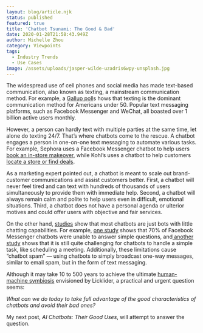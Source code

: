 ```yaml
---
layout: blog/article.njk
status: published
featured: true
title: 'Chatbot Tsunami: The Good & Bad'
date: 2020-01-28T21:58:43.949Z
author: Michelle Zhou
category: Viewpoints
tags:
  - Industry Trends
  - Use Cases
image: /assets/uploads/jasper-wilde-uzadris6wpy-unsplash.jpg
---
```

The widespread use of cell phones and social media has made text-based communication, also known as texting, a mainstream communication method. For example, a [Gallup poll](https://news.gallup.com/poll/179288/new-era-communication-americans.aspx)s hows that texting is the dominant communication method for Americans under 50. Popular text messaging platforms, such as Facebook Messenger and WeChat, all boasted over 1 billion active users monthly.

However, a person can hardly text with multiple parties at the same time, let alone do texting 24/7. That’s where chatbots come to the rescue. A chatbot engages a person in one-on-one text messaging to automate various tasks. For example, Sephora uses a Facebook Messenger chatbot to help users[ book an in-store makeover](https://www.facebook.com/sephora/), while Kohl’s uses a chatbot to help customers[ locate a store or find deals](https://www.facebook.com/kohls).

As a marketing expert pointed out, a chatbot is meant to scale out brand-customer communications and assist customers better. First, a chatbot will never feel tired and can text with hundreds of thousands of users simultaneously to provide them with immediate help. Second, a chatbot will always remain calm and polite to help users even in difficult, emotional situations. Third, a chatbot does not have a personal agenda or ulterior motives and could offer users with objective and fair services.

On the other hand, [studies](https://dl.acm.org/citation.cfm?id=3300439) show that most chatbots are just bots with little chatting capabilities. For example, [one study](https://www.mediapost.com/publications/article/295718/facebookchatbotshit-70-failure-rate-as-consumer.html) shows that 70% of Facebook Messenger chatbots were unable to answer simple questions, and[ another study](https://dl.acm.org/citation.cfm?id=3025780) shows that it is still quite challenging for chatbots to handle a simple task, like scheduling a meeting. Additionally, these limitations cause “chatbot spam” — using chatbots to simply broadcast one-way messages, similar to email spam, but in the form of text messaging.

Although it may take 10 to 500 years to achieve the ultimate [human-machine symbiosis](http://worrydream.com/refs/Licklider%20-%20Man-Computer%20Symbiosis.pdf) envisioned by Licklider, a practical and urgent question seems:

*What can we do today to take full advantage of the good characteristics of chatbots and avoid their bad ones?*

My next post, *AI Chatbots: Their Good Uses*, will attempt to answer the question.